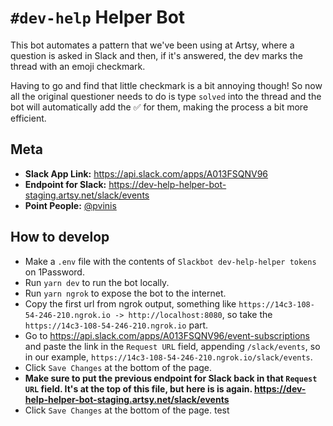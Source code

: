 # `#dev-help` Helper Bot

This bot automates a pattern that we've been using at Artsy, where a question is asked in Slack and then, if it's answered, the dev marks the thread with an emoji checkmark. 

Having to go and find that little checkmark is a bit annoying though! So now all the original questioner needs to do is type `solved` into the thread and the bot will automatically add the ✅ for them, making the process a bit more efficient.

## Meta

- **Slack App Link:** https://api.slack.com/apps/A013FSQNV96
- **Endpoint for Slack:** https://dev-help-helper-bot-staging.artsy.net/slack/events
- **Point People:** [@pvinis](https://github.com/pvinis)

## How to develop

- Make a `.env` file with the contents of `Slackbot dev-help-helper tokens` on 1Password.
- Run `yarn dev` to run the bot locally.
- Run `yarn ngrok` to expose the bot to the internet.
- Copy the first url from ngrok output, something like `https://14c3-108-54-246-210.ngrok.io -> http://localhost:8080`, so take the `https://14c3-108-54-246-210.ngrok.io` part.
- Go to https://api.slack.com/apps/A013FSQNV96/event-subscriptions and paste the link in the `Request URL` field, appending `/slack/events`, so in our example, `https://14c3-108-54-246-210.ngrok.io/slack/events`.
- Click `Save Changes` at the bottom of the page.
- **Make sure to put the previous endpoint for Slack back in that `Request URL` field. It's at the top of this file, but here is is again. https://dev-help-helper-bot-staging.artsy.net/slack/events**
- Click `Save Changes` at the bottom of the page.
test
